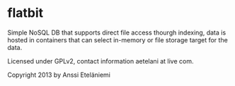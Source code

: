 flatbit
=======

Simple NoSQL DB that supports direct file access thourgh indexing, data is hosted in containers that can select in-memory or file storage target for the data.

Licensed under GPLv2, contact information aetelani at live com.

Copyright 2013 by Anssi Eteläniemi

